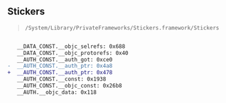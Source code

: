 ## Stickers

> `/System/Library/PrivateFrameworks/Stickers.framework/Stickers`

```diff

   __DATA_CONST.__objc_selrefs: 0x688
   __DATA_CONST.__objc_protorefs: 0x40
   __AUTH_CONST.__auth_got: 0xce0
-  __AUTH_CONST.__auth_ptr: 0x4a8
+  __AUTH_CONST.__auth_ptr: 0x478
   __AUTH_CONST.__const: 0x1938
   __AUTH_CONST.__objc_const: 0x26b8
   __AUTH.__objc_data: 0x118

```
